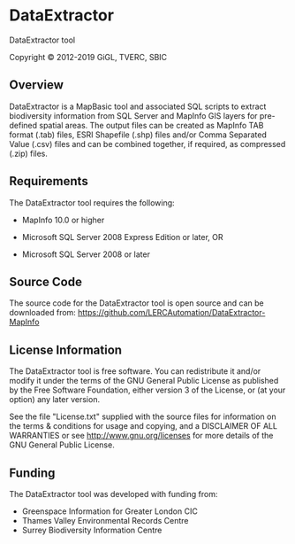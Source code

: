 DataExtractor
=============

DataExtractor tool

Copyright © 2012-2019 GiGL, TVERC, SBIC

Overview
--------
DataExtractor is a MapBasic tool and associated SQL scripts to extract biodiversity information from SQL Server and MapInfo GIS layers for pre-defined spatial areas. The output files can be created as MapInfo TAB format (.tab) files, ESRI Shapefile (.shp) files and/or Comma Separated Value (.csv) files and can be combined together, if required, as compressed (.zip) files.

Requirements
------------
The DataExtractor tool requires the following:

 - MapInfo 10.0 or higher

 - Microsoft SQL Server 2008 Express Edition or later, OR
 - Microsoft SQL Server 2008 or later

Source Code
-----------
The source code for the DataExtractor tool is open source and can be downloaded from:
<https://github.com/LERCAutomation/DataExtractor-MapInfo>

License Information
-------------------
The DataExtractor tool is free software. You can redistribute it and/or modify it
under the terms of the GNU General Public License as published by the Free
Software Foundation, either version 3 of the License, or (at your option) any
later version.

See the file "License.txt" supplied with the source files for information on the
terms & conditions for usage and copying, and a DISCLAIMER OF ALL WARRANTIES
or see <http://www.gnu.org/licenses> for more details of the GNU General Public
License.

Funding
-------
The DataExtractor tool was developed with funding from:

* Greenspace Information for Greater London CIC
* Thames Valley Environmental Records Centre
* Surrey Biodiversity Information Centre
